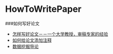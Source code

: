 # HowToWritePaper
###如何写好论文
* [怎样写好论文－－一个大学教授，审稿专家的经验](https://www.douban.com/group/topic/4926150/)
* [如何给论文添加注释](http://jingyan.baidu.com/article/425e69e69634f0be15fc162e.html)
* [数据挖掘导论](http://home.ustc.edu.cn/~jw1992/book/introduction_to_DM.pdf)

